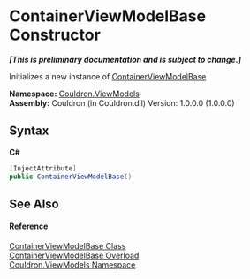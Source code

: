 # ContainerViewModelBase Constructor 
 _**\[This is preliminary documentation and is subject to change.\]**_

Initializes a new instance of <a href="T_Couldron_ViewModels_ContainerViewModelBase">ContainerViewModelBase</a>

**Namespace:**&nbsp;<a href="N_Couldron_ViewModels">Couldron.ViewModels</a><br />**Assembly:**&nbsp;Couldron (in Couldron.dll) Version: 1.0.0.0 (1.0.0.0)

## Syntax

**C#**<br />
``` C#
[InjectAttribute]
public ContainerViewModelBase()
```


## See Also


#### Reference
<a href="T_Couldron_ViewModels_ContainerViewModelBase">ContainerViewModelBase Class</a><br /><a href="Overload_Couldron_ViewModels_ContainerViewModelBase__ctor">ContainerViewModelBase Overload</a><br /><a href="N_Couldron_ViewModels">Couldron.ViewModels Namespace</a><br />